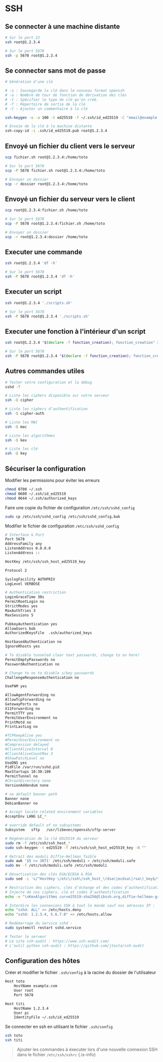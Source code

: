 # SSH

## Se connecter à une machine distante
```bash
# Sur le port 22
ssh root@1.2.3.4

# Sur le port 5678
ssh -p 5678 root@1.2.3.4
```

## Se connecter sans mot de passe
```bash
# Génération d'une clé

# -o : Sauvegarde la clé dans le nouveau format openssh
# -a : Nombre de tour de fonction de dérivation des clés
# -t : Spécifier le type de clé qu’on créé.
# -f : Répertoire de sortie de la clé
# -C : Ajouter un commentaire à la clé

ssh-keygen -o -a 100 -t ed25519 -f ~/.ssh/id_ed25519 -C "email@example.com"

# Envoie de la clé à la machine distante
ssh-copy-id -i .ssh/id_ed25519.pub root@1.2.3.4
```

## Envoyé un fichier du client vers le serveur
```bash
scp fichier.sh root@1.2.3.4:/home/toto

# Sur le port 5678
scp -P 5678 fichier.sh root@1.2.3.4:/home/toto

# Envoyer un dossier
scp -r dossier root@1.2.3.4:/home/toto
```

## Envoyé un fichier du serveur vers le client
```bash
scp root@1.2.3.4:fichier.sh /home/toto

# Sur le port 5678
scp -P 5678 root@1.2.3.4:fichier.sh /home/toto

# Envoyer un dossier
scp -r root@1.2.3.4:dossier /home/toto
```

## Executer une commande
```bash
ssh root@1.2.3.4 'df -h'

# Sur le port 5678
ssh -P 5678 root@1.2.3.4 'df -h'
```

## Executer un script
```bash
ssh root@1.2.3.4 './scripts.sh'

# Sur le port 5678
ssh -P 5678 root@1.2.3.4 './scripts.sh'
```

## Executer une fonction à l'intérieur d'un script
```bash
ssh root@1.2.3.4 "$(declare -f fonction_creation); fonction_creation" > /dev/null 2>&1

# Sur le port 5678
ssh -P 5678 root@1.2.3.4 "$(declare -f fonction_creation); fonction_creation" > /dev/null 2>&1
```

## Autres commandes utiles
```bash
# Tester votre configuration et la débug
sshd -T

# Liste les ciphers disponible sur votre serveur
ssh -Q cipher

# Liste les ciphers d’authentification
ssh -Q cipher-auth

# Liste les MAC
ssh -Q mac

# Liste les algorithmes
ssh -Q kex

# Liste les clé
ssh -Q key
```

## Sécuriser la configuration
Modifier les permissions pour éviter les erreurs 
```bash
chmod 0700 ~/.ssh
chmod 0600 ~/.ssh/id_ed25519
chmod 0644 ~/.ssh/authorized_keys
```

Faire une copie du fichier de configuration `/etc/ssh/sshd_config`
```bash
sudo cp /etc/ssh/sshd_config /etc/ssh/sshd_config.bak
```

Modifier le fichier de configuration `/etc/ssh/sshd_config`
```bash
# Interface & Port
Port 5678
AddressFamily any
ListenAddress 0.0.0.0
ListenAddress ::

HostKey /etc/ssh/ssh_host_ed25519_key

Protocol 2

SyslogFacility AUTHPRIV
LogLevel VERBOSE

# Authentication restriction
LoginGraceTime 30s
PermitRootLogin no
StrictModes yes
MaxAuthTries 3
MaxSessions 5

PubkeyAuthentication yes
AllowUsers bob
AuthorizedKeysFile  .ssh/authorized_keys

HostbasedAuthentication no
IgnoreRhosts yes

# To disable tunneled clear text passwords, change to no here!
PermitEmptyPasswords no
PasswordAuthentication no

# Change to no to disable s/key passwords
ChallengeResponseAuthentication no

UsePAM yes

AllowAgentForwarding no
AllowTcpForwarding no
GatewayPorts no
X11Forwarding no
PermitTTY yes
PermitUserEnvironment no
PrintMotd no
PrintLastLog no

#TCPKeepAlive yes
#PermitUserEnvironment no
#Compression delayed
#ClientAliveInterval 0
#ClientAliveCountMax 3
#ShowPatchLevel no
UseDNS yes
PidFile /var/run/sshd.pid
MaxStartups 10:30:100
PermitTunnel no
#ChrootDirectory none
VersionAddendum none

# no default banner path
Banner none
DebianBanner no

# Accept locale-related environment variables
AcceptEnv LANG LC_*

# override default of no subsystems
Subsystem   sftp   /usr/libexec/openssh/sftp-server
```

```bash
# Régénération de la clé ED25519 du serveur
sudo rm -f /etc/ssh/ssh_host_*
sudo ssh-keygen -t ed25519 -f /etc/ssh/ssh_host_ed25519_key -N ""

# Retrait des moduli Diffie-Hellman faible
sudo awk '$5 >= 3071' /etc/ssh/moduli > /etc/ssh/moduli.safe
sudo mv -f /etc/ssh/moduli.safe /etc/ssh/moduli

# Désactivation des clés DSA/ECDSA & RSA
sudo sed -i 's/^HostKey \/etc\/ssh\/ssh_host_\(dsa\|ecdsa\|rsa\)_key$/\#HostKey \/etc\/ssh\/ssh_host_\1_key/g' /etc/ssh/sshd_config

# Restriction des ciphers, clés d’échange et des codes d’authentification
# Injecte de nos ciphers, clé et codes d'authentification
echo -e "\nKexAlgorithms curve25519-sha256@libssh.org,diffie-hellman-group16-sha512,diffie-hellman-group18-sha512\nCiphers chacha20-poly1305@openssh.com,aes256-gcm@openssh.com,aes128-gcm@openssh.com,aes256-ctr,aes192-ctr,aes128-ctr\nMACs hmac-sha2-512-etm@openssh.com,hmac-sha2-256-etm@openssh.com,umac-128-etm@openssh.com" >> /etc/ssh/sshd_config

# Interdire les connexions SSH à tout le monde sauf nos adresses IP :
echo "sshd: ALL" >> /etc/hosts.deny
echo "sshd: 1.2.3.4, 5.6.7.8" >> /etc/hosts.allow

# Redémarrage du service sshd :
sudo systemctl restart sshd.service

# Tester le serveur
# Le site ssh-audit : https://www.ssh-audit.com/
# L’outil python ssh-audit : https://github.com/jtesta/ssh-audit
```

## Configuration des hôtes
Créer et modifier le fichier `.ssh/config` à la racine du dossier de l'utilisateur
```bash
Host toto
    HostName example.com
    User root
    Port 5678

Host titi
    HostName 1.2.3.4
    User pi
    IdentityFile ~/.ssh/id_ed25519
```

Se connecter en ssh en utilisant le fichier `.ssh/config`
```bash
ssh toto
ssh titi
```

> Ajouter les commandes à éxecuter lors d'une nouvelle connexion SSH dans le fichier `/etc/ssh/sshrc`
{.is-info}